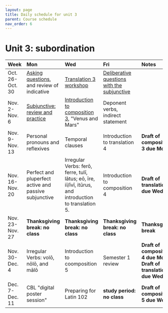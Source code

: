 ```yaml
---
layout: page
title: Daily schedule for unit 3
parent: Course schedule
nav_order: 6
---
```



# Unit 3: subordination

| Week | Mon     |  Wed     |  Fri     | Notes |
| :------------- | :------------- |:------------- | :-------------| :-------------|
|Oct. 26-Oct. 30 | [Asking questions](../../../assignments/questions/), and review of indicative | [Translation 3 workshop](../../../assignments/translation3/)| [Deliberative questions with the subjunctive](../../../assignments/deliberative/) |      |
|Nov. 2-Nov. 6 | [Subjunctive: review and practice](../../../assignments/subjunctive1/) | [Introduction to composition 3](../../../assignments/composition3-intro/), "Venus and Mars"| Deponent verbs, indirect statement |      |
|Nov. 9-Nov. 13 | Personal pronouns and reflexives | Temporal clauses| Introduction to translation 4 |   **Draft of composition 3 due Mon.**   |
|Nov. 16-Nov. 20 | Perfect and pluperfect active and passive subjunctive | Irregular Verbs: ferō, ferre, tulī, lātus; eō, īre, iī/īvī, itūrus, and introduction to translation 5.| Introduction to composition 4 |   **Draft of translation 4 due Wed.**   |
|Nov. 23-Nov. 27 | **Thanksgiving break:  no class** | **Thanksgiving break:  no class**| **Thanksgiving break:  no class** |   **Thanksgiving break**   |
|Nov. 30-Dec. 4 | Irregular Verbs: volō, nōlō, and mālō | Introduction to coomposition 5| Semester 1 review |   **Draft of composition 4 due Mon.** **Draft of translation 5 due Wed.**   |
|Dec. 7-Dec. 11 | CBL "digital poster session" | Preparing for Latin 102| **study period: no class** |   **Draft of composition 5 due Wed.**   |

